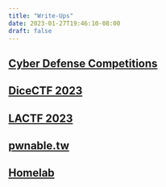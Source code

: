 ```yaml
---
title: "Write-Ups"
date: 2023-01-27T19:46:10-08:00
draft: false
---
```


## [Cyber Defense Competitions](/write-ups/ccdc)

## [DiceCTF 2023](/write-ups/dice23)

## [LACTF 2023](/write-ups/lactf23)

## [pwnable.tw](/write-ups/pwnable)

## [Homelab](/homelab)
